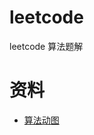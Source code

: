 # leetcode
leetcode 算法题解

# 资料
- [算法动图](https://www.cs.usfca.edu/~galles/visualization/Algorithms.html)
